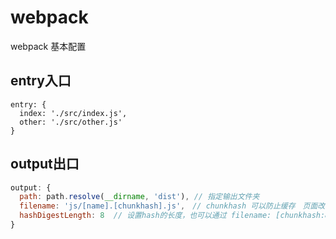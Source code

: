 # webpack
webpack 基本配置

## entry入口
```ｊｓ
entry: {
  index: './src/index.js',
  other: './src/other.js'
}
```

## output出口
```js
output: {
  path: path.resolve(__dirname, 'dist'), // 指定输出文件夹
  filename: 'js/[name].[chunkhash].js',　// chunkhash 可以防止缓存　页面改动时，每次构建的hash都不一样
  hashDigestLength: 8  // 设置hash的长度，也可以通过 filename: [chunkhash:8]　设置
}
```
